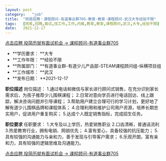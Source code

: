 ```yaml
---
layout:	post
category:	"job"
title:	"网易招聘：课程顾问-有道事业群705-教育-教育-课程顾问-武汉大专经验不限"
tags:	[网易,招聘,面试,找工作,工作,内推,教育,教育,课程顾问,武汉,大专,经验不限]
date:	2021-12-17
---
```


[点击应聘 投简历就有面试机会 -> 课程顾问-有道事业群705](http://mobile.bole.netease.com/bole/boleDetail?id=30575&employeeId=346f03c3cda5f04c&key=all)



- **学历要求： **大专
- **工作年限： **经验不限
- **所属部门： **有道事业群-有道少儿产品部-STEAM课程顾问组-纵横项目组
- **工作城市： **武汉
- **发布日期： **2021-12-17



**职位描述**
岗位描述：
1.通过电话和微信与家长进行顾问式销售，在充分识别家长需求后，为孩子推荐少儿围棋课程；
2.日常对意向学员进行电话回访、线上跟踪，解决咨询问题并引导课程；
3.帮助用户建立合理可行的学习计划，更好地了解有道少儿围棋品牌和课程体系；
4.合理利用和维护公司用户资源，培养长期忠实用户，促进用户重复购买；
5.达成个人既定销售指标，完成招生任务。




**职位要求**
任职要求：
1.大专及以上学历，热爱销售职业
2.口齿清晰，普通话流利
3.热爱教育行业，拥有电销、网销优先；
4.富有爱心，具备较强的抗压能力；
5.具有较强的沟通能力与亲和力，善于发现与引导客户需求；
6.乐观开朗，富有亲和力，具有较强的逻辑思维及沟通能力。



[点击应聘 投简历就有面试机会 -> 课程顾问-有道事业群705](http://mobile.bole.netease.com/bole/boleDetail?id=30575&employeeId=346f03c3cda5f04c&key=all)